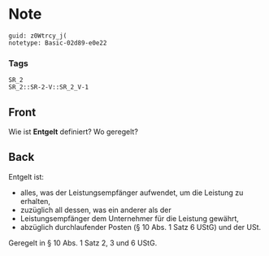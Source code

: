 # Note
```
guid: z0Wtrcy_j(
notetype: Basic-02d89-e0e22
```

### Tags
```
SR_2
SR_2::SR-2-V::SR_2_V-1
```

## Front
Wie ist <b>Entgelt</b> definiert? Wo geregelt?

## Back
Entgelt ist:
<ul>
  <li>alles, was der Leistungsempfänger aufwendet, um die Leistung
  zu erhalten,
  <li>zuzüglich all dessen, was ein anderer als der
  <li>Leistungsempfänger dem Unternehmer für die Leistung gewährt,
  <li>abzüglich durchlaufender Posten (§ 10 Abs. 1 Satz 6 UStG) und
  der USt.
</ul>
<div>
  Geregelt in § 10 Abs. 1 Satz 2, 3 und 6 UStG.
</div>
